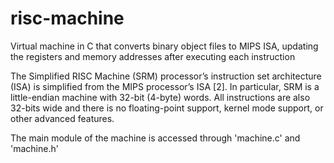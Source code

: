 # risc-machine
Virtual machine in C that converts binary object files to MIPS ISA, updating the registers and memory addresses after executing each instruction

The Simplified RISC Machine (SRM) processor’s instruction set architecture (ISA) is simplified from the
MIPS processor’s ISA [2]. In particular, SRM is a little-endian machine with 32-bit (4-byte) words. All
instructions are also 32-bits wide and there is no floating-point support, kernel mode support, or other
advanced features.

The main module of the machine is accessed through 'machine.c' and 'machine.h'
